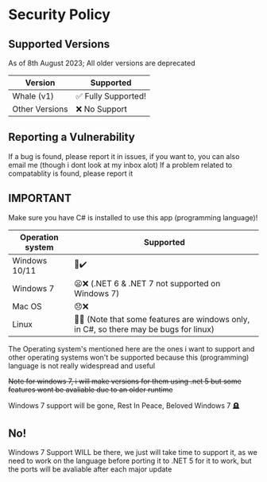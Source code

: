 # Security Policy

## Supported Versions

As of 8th August 2023;
All older versions are deprecated

| Version | Supported          |
| ------- | ------------------ |
| Whale (v1)   | ✅ Fully Supported!|
| Other Versions  | ❌  No Support|

## Reporting a Vulnerability

If a bug is found, please report it in issues, if you want to, you can also email me (though i dont look at my inbox alot)
If a problem related to compatablity is found, please report it

## IMPORTANT
Make sure you have C# is installed to use this app (programming language)!

| Operation system  | Supported |
| ----------------  | --------- |
|  Windows 10/11    |    🙂✔️  |
|  Windows 7        |    😦❌ (.NET 6 & .NET 7 not supported on Windows 7) |
|  Mac OS           |    😞❌  | 
|  Linux            |    🤔❔ (Note that some features are windows only, in C#, so there may be bugs for linux)  |

The Operating system's mentioned here are the ones i want to support and other operating systems won't be supported because this (programming) language is not really widespread and useful

<s>Note for windows 7, i will make versions for them using .net 5 but some features wont be avaliable due to an older runtime</s>

Windows 7 support will be gone, Rest In Peace, Beloved Windows 7 🪦

## No!

Windows 7 Support WILL be there, we just will take time to support it, as we need to work on the language before porting it to .NET 5 for it to work, but the ports will be avaliable after each major update
